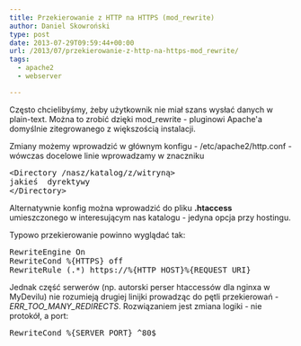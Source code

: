 ```yaml
---
title: Przekierowanie z HTTP na HTTPS (mod_rewrite)
author: Daniel Skowroński
type: post
date: 2013-07-29T09:59:44+00:00
url: /2013/07/przekierowanie-z-http-na-https-mod_rewrite/
tags:
  - apache2
  - webserver

---
```

Często chcielibyśmy, żeby użytkownik nie miał szans wysłać danych w plain-text. Można to zrobić dzięki mod_rewrite - pluginowi Apache'a domyślnie zitegrowanego z większością instalacji.

<!--break-->

  
Zmiany możemy wprowadzić w głównym konfigu - /etc/apache2/http.conf - wówczas docelowe linie wprowadzamy w znaczniku 

<pre class="EnlighterJSRAW bash">&lt;Directory /nasz/katalog/z/witryną>
jakieś  dyrektywy
&lt;/Directory></pre>

Alternatywnie konfig można wprowadzić do pliku **.htaccess** umieszczonego w interesującym nas katalogu - jedyna opcja przy hostingu.

Typowo przekierowanie powinno wyglądać tak:

<pre class="EnlighterJSRAW bash">RewriteEngine On
RewriteCond %{HTTPS} off
RewriteRule (.*) https://%{HTTP_HOST}%{REQUEST_URI}
</pre>

Jednak część serwerów (np. autorski perser htaccessów dla nginxa w MyDevilu) nie rozumieją drugiej linijki prowadząc do pętli przekierowań - _ERR\_TOO\_MANY_REDIRECTS_. Rozwiązaniem jest zmiana logiki - nie protokół, a port:

<pre class="EnlighterJSRAW bash">RewriteCond %{SERVER_PORT} ^80$</pre>